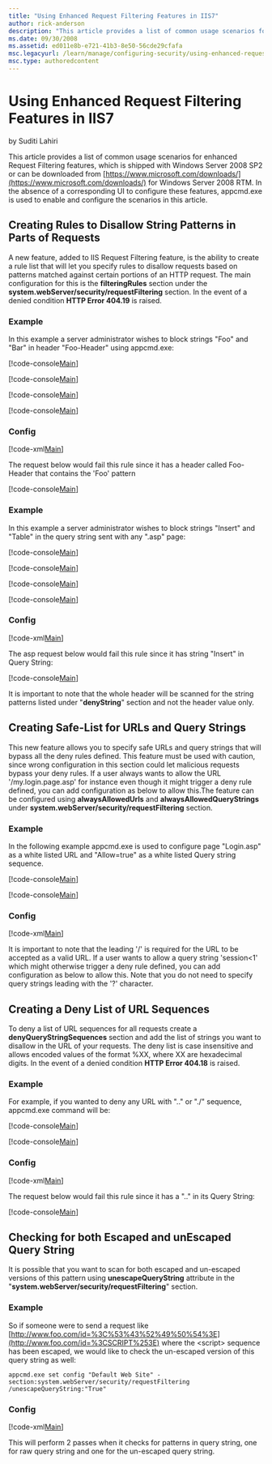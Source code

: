 ```yaml
---
title: "Using Enhanced Request Filtering Features in IIS7"
author: rick-anderson
description: "This article provides a list of common usage scenarios for enhanced Request Filtering features, which is shipped with Windows Server 2008 SP2 or can be downl..."
ms.date: 09/30/2008
ms.assetid: ed011e8b-e721-41b3-8e50-56cde29cfafa
msc.legacyurl: /learn/manage/configuring-security/using-enhanced-request-filtering-features-in-iis
msc.type: authoredcontent
---
```

Using Enhanced Request Filtering Features in IIS7
====================
by Suditi Lahiri

This article provides a list of common usage scenarios for enhanced Request Filtering features, which is shipped with Windows Server 2008 SP2 or can be downloaded from [https://www.microsoft.com/downloads/](https://www.microsoft.com/downloads/) for Windows Server 2008 RTM. In the absence of a corresponding UI to configure these features, appcmd.exe is used to enable and configure the scenarios in this article.

## Creating Rules to Disallow String Patterns in Parts of Requests

 A new feature, added to IIS Request Filtering feature, is the ability to create a rule list that will let you specify rules to disallow requests based on patterns matched against certain portions of an HTTP request. The main configuration for this is the **filteringRules** section under the **system.webServer/security/requestFiltering** section. In the event of a denied condition **HTTP Error 404.19** is raised. 

### Example

 In this example a server administrator wishes to block strings &quot;Foo&quot; and &quot;Bar&quot; in header &quot;Foo-Header&quot; using appcmd.exe:

[!code-console[Main](using-enhanced-request-filtering-features-in-iis/samples/sample1.cmd)]

[!code-console[Main](using-enhanced-request-filtering-features-in-iis/samples/sample2.cmd)]

[!code-console[Main](using-enhanced-request-filtering-features-in-iis/samples/sample3.cmd)]

[!code-console[Main](using-enhanced-request-filtering-features-in-iis/samples/sample4.cmd)]
 
### Config

[!code-xml[Main](using-enhanced-request-filtering-features-in-iis/samples/sample5.xml)]

The request below would fail this rule since it has a header called Foo-Header that contains the 'Foo' pattern

[!code-console[Main](using-enhanced-request-filtering-features-in-iis/samples/sample6.cmd)]

### Example

In this example a server administrator wishes to block strings &quot;Insert&quot; and &quot;Table&quot; in the query string sent with any &quot;.asp&quot; page:

[!code-console[Main](using-enhanced-request-filtering-features-in-iis/samples/sample7.cmd)]

[!code-console[Main](using-enhanced-request-filtering-features-in-iis/samples/sample8.cmd)]

[!code-console[Main](using-enhanced-request-filtering-features-in-iis/samples/sample9.cmd)]

[!code-console[Main](using-enhanced-request-filtering-features-in-iis/samples/sample10.cmd)]

### Config

[!code-xml[Main](using-enhanced-request-filtering-features-in-iis/samples/sample11.xml)]

The asp request below would fail this rule since it has string &quot;Insert&quot; in Query String:

[!code-console[Main](using-enhanced-request-filtering-features-in-iis/samples/sample12.cmd)]

It is important to note that the whole header will be scanned for the string patterns listed under &quot;**denyString**&quot; section and not the header value only.

## Creating Safe-List for URLs and Query Strings

This new feature allows you to specify safe URLs and query strings that will bypass all the deny rules defined. This feature must be used with caution, since wrong configuration in this section could let malicious requests bypass your deny rules. If a user always wants to allow the URL '/my.login.page.asp' for instance even though it might trigger a deny rule defined, you can add configuration as below to allow this.The feature can be configured using **alwaysAllowedUrls** and **alwaysAllowedQueryStrings** under **system.webServer/security/requestFiltering** section.

### Example

 In the following example appcmd.exe is used to configure page &quot;Login.asp&quot; as a white listed URL and &quot;Allow=true&quot; as a white listed Query string sequence.

[!code-console[Main](using-enhanced-request-filtering-features-in-iis/samples/sample13.cmd)]

[!code-console[Main](using-enhanced-request-filtering-features-in-iis/samples/sample14.cmd)]

### Config

[!code-xml[Main](using-enhanced-request-filtering-features-in-iis/samples/sample15.xml)]

It is important to note that the leading '/' is required for the URL to be accepted as a valid URL. If a user wants to allow a query string 'session&lt;1' which might otherwise trigger a deny rule defined, you can add configuration as below to allow this. Note that you do not need to specify query strings leading with the '?' character.

## Creating a Deny List of URL Sequences

 To deny a list of URL sequences for all requests create a **denyQueryStringSequences** section and add the list of strings you want to disallow in the URL of your requests. The deny list is case insensitive and allows encoded values of the format %XX, where XX are hexadecimal digits. In the event of a denied condition **HTTP Error 404.18** is raised.

### Example

 For example, if you wanted to deny any URL with &quot;..&quot; or &quot;./&quot; sequence, appcmd.exe command will be:

[!code-console[Main](using-enhanced-request-filtering-features-in-iis/samples/sample16.cmd)]

[!code-console[Main](using-enhanced-request-filtering-features-in-iis/samples/sample17.cmd)]

### Config

[!code-xml[Main](using-enhanced-request-filtering-features-in-iis/samples/sample18.xml)]

The request below would fail this rule since it has a &quot;..&quot; in its Query String:

[!code-console[Main](using-enhanced-request-filtering-features-in-iis/samples/sample19.cmd)]

## Checking for both Escaped and unEscaped Query String

 It is possible that you want to scan for both escaped and un-escaped versions of this pattern using **unescapeQueryString** attribute in the &quot;**system.webServer/security/requestFiltering**&quot; section. 

### Example

 So if someone were to send a request like [http://www.foo.com/id=%3C%53%43%52%49%50%54%3E](http://www.foo.com/id=%3CSCRIPT%253E) where the &lt;script&gt; sequence has been escaped, we would like to check the un-escaped version of this query string as well:

`appcmd.exe set config "Default Web Site" -section:system.webServer/security/requestFiltering /unescapeQueryString:"True"`

### Config

[!code-xml[Main](using-enhanced-request-filtering-features-in-iis/samples/sample20.xml)]

This will perform 2 passes when it checks for patterns in query string, one for raw query string and one for the un-escaped query string.